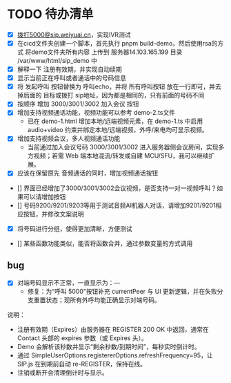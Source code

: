 # TODO 待办清单

- [x] 拨打5000@sip.weiyuai.cn，实现IVR测试
- [x] 在cicd文件夹创建一个脚本，首先执行 pnpm build-demo，然后使用rsa的方式 将demo文件夹所有内容 上传到 服务器14.103.165.199 目录 /var/www/html/sip_demo 中
- [x] 解释一下 注册有效期，并实现自动续期
- [x] 显示当前正在呼叫或者通话中的号码信息
- [x] 将 发起呼叫 按钮替换为 呼叫echo，并将 所有呼叫按钮 放在一行即可，并去掉后面的 目标或拨打 sip地址，因为都是相同的，只有前面的号码不同
- [x] 按顺序 增加 3000/3001/3002 加入会议 按钮
- [x] 增加支持视频通话功能，视频功能可以参考 demo-2.ts文件
	- 已在 demo-1.html 增加本地/远端视频元素，在 demo-1.ts 中启用 audio+video 约束并绑定本地/远端视频，外呼/来电均可显示视频。
- [x] 增加支持视频会议，多人视频通话功能
	- 当前通过加入会议号码 3000/3001/3002 进入服务器侧会议房间，实现多方视频；若需 Web 端本地混流/转发或自建 MCU/SFU，我可以继续扩展。
- [x] 应该在保留原先 音频通话的同时，增加视频通话按钮
- [] 界面已经增加了3000/3001/3002会议视频，是否支持一对一视频呼叫？如果可以请增加按钮
- [] 号码9200/9201/9203等用于测试音频AI机器人对话，请增加9201/9201相应按钮，并修改文案说明
- [x] 将号码进行分组，使得更加清晰，方便测试
- [] 某些函数功能类似，能否将函数合并，通过参数变量的方式调用

## bug

- [x] 对端号码显示不正常，一直显示为：—
	- 修复：为“呼叫 5000”按钮补充 currentPeer 与 UI 更新逻辑，并在失败分支重置状态；现所有外呼均能正确显示对端号码。

说明：
- 注册有效期（Expires）由服务器在 REGISTER 200 OK 中返回，通常在 Contact 头部的 expires 参数（或 Expires 头）。
- Demo 会解析该秒数并显示“剩余秒数/到期时间”，每秒实时倒计时。
- 通过 SimpleUserOptions.registererOptions.refreshFrequency=95，让 SIP.js 在到期前自动 re-REGISTER，保持在线。
- 注销或断开会清理倒计时与显示。
